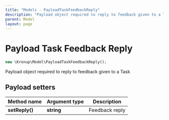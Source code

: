 ```yaml
---
title: "Models - PayloadTaskFeedbackReply"
description: "Payload object required to reply to feedback given to a Task"
parent: Model
layout: page
---
```


# Payload Task Feedback Reply

```php
new \Kronup\Model\PayloadTaskFeedbackReply();
```

Payload object required to reply to feedback given to a Task

## Payload setters

Method name | Argument type | Description
------------ | ------------- | -------------
**setReply()** | **string** | Feedback reply

